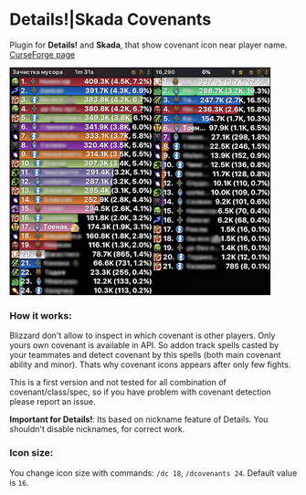 # Details!|Skada Covenants

Plugin for **Details!** and **Skada**, that show covenant icon near player name. [CurseForge page](https://www.curseforge.com/wow/addons/details-covenants)

![](resources/screenshot.png)

### How it works:

Blizzard don't allow to inspect in which covenant is other players. Only yours own covenant is available in API. So addon track spells casted by your teammates and detect covenant by this spells (both main covenant ability and minor). Thats why covenant icons appears after only few fights.

This is a first version and not tested for all combination of covenant/class/spec, so if you have problem with covenant detection please report an issue.

**Important for Details!**: Its based on nickname feature of Details. You shouldn't disable nicknames, for correct work.

### Icon size:

You change icon size with commands: `/dc 18`, `/dcovenants 24`. Default value is `16`.
